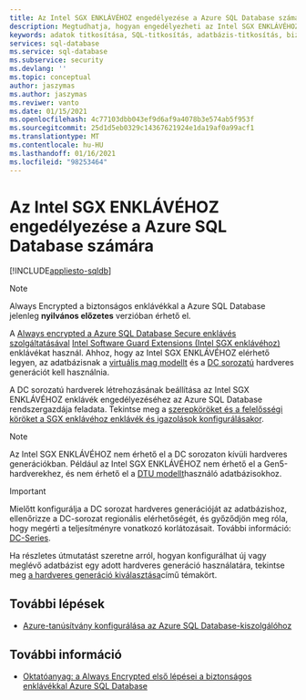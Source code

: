 ```yaml
---
title: Az Intel SGX ENKLÁVÉHOZ engedélyezése a Azure SQL Database számára
description: Megtudhatja, hogyan engedélyezheti az Intel SGX ENKLÁVÉHOZ-t a biztonságos enklávékkal való Always Encryptedhez Azure SQL Database egy SGX ENKLÁVÉHOZ-kompatibilis hardveres generáció kiválasztásával.
keywords: adatok titkosítása, SQL-titkosítás, adatbázis-titkosítás, bizalmas adatok, Always Encrypted, biztonságos enklávék, SGX ENKLÁVÉHOZ, igazolás
services: sql-database
ms.service: sql-database
ms.subservice: security
ms.devlang: ''
ms.topic: conceptual
author: jaszymas
ms.author: jaszymas
ms.reviwer: vanto
ms.date: 01/15/2021
ms.openlocfilehash: 4c77103dbb043ef9d6af9a4078b3e574ab5f953f
ms.sourcegitcommit: 25d1d5eb0329c14367621924e1da19af0a99acf1
ms.translationtype: MT
ms.contentlocale: hu-HU
ms.lasthandoff: 01/16/2021
ms.locfileid: "98253464"
---
```

# <a name="enable-intel-sgx-for-your-azure-sql-database"></a>Az Intel SGX ENKLÁVÉHOZ engedélyezése a Azure SQL Database számára 

[!INCLUDE[appliesto-sqldb](../includes/appliesto-sqldb.md)]

> [!NOTE]
> Always Encrypted a biztonságos enklávékkal a Azure SQL Database jelenleg **nyilvános előzetes** verzióban érhető el.

A [Always encrypted a Azure SQL Database Secure enklávés szolgáltatásával](https://docs.microsoft.com/sql/relational-databases/security/encryption/always-encrypted-enclaves) [Intel Software Guard Extensions (Intel SGX enklávéhoz)](https://itpeernetwork.intel.com/microsoft-azure-confidential-computing/) enklávékat használ. Ahhoz, hogy az Intel SGX ENKLÁVÉHOZ elérhető legyen, az adatbázisnak a [virtuális mag modellt](service-tiers-vcore.md) és a [DC sorozatú](service-tiers-vcore.md#dc-series) hardveres generációt kell használnia.

A DC sorozatú hardverek létrehozásának beállítása az Intel SGX ENKLÁVÉHOZ enklávék engedélyezéséhez az Azure SQL Database rendszergazdája feladata. Tekintse meg a [szerepköröket és a felelősségi köröket a SGX enklávéhoz enklávék és igazolások konfigurálásakor](always-encrypted-enclaves-plan.md#roles-and-responsibilities-when-configuring-sgx-enclaves-and-attestation).

> [!NOTE]
> Az Intel SGX ENKLÁVÉHOZ nem érhető el a DC sorozaton kívüli hardveres generációkban. Például az Intel SGX ENKLÁVÉHOZ nem érhető el a Gen5-hardverekhez, és nem érhető el a [DTU modellt](service-tiers-dtu.md)használó adatbázisokhoz.

> [!IMPORTANT]
> Mielőtt konfigurálja a DC sorozat hardveres generációját az adatbázishoz, ellenőrizze a DC-sorozat regionális elérhetőségét, és győződjön meg róla, hogy megérti a teljesítményre vonatkozó korlátozásait. További információ: [DC-Series](service-tiers-vcore.md#dc-series).

Ha részletes útmutatást szeretne arról, hogyan konfigurálhat új vagy meglévő adatbázist egy adott hardveres generáció használatára, tekintse meg [a hardveres generáció kiválasztása](service-tiers-vcore.md#selecting-a-hardware-generation)című témakört.
   
## <a name="next-steps"></a>További lépések

- [Azure-tanúsítvány konfigurálása az Azure SQL Database-kiszolgálóhoz](always-encrypted-enclaves-configure-attestation.md)

## <a name="see-also"></a>További információ

- [Oktatóanyag: a Always Encrypted első lépései a biztonságos enklávékkal Azure SQL Database](always-encrypted-enclaves-getting-started.md)